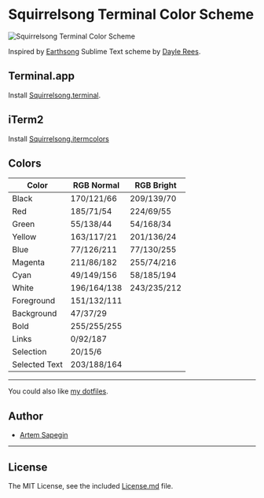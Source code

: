 # Squirrelsong Terminal Color Scheme

![Squirrelsong Terminal Color Scheme](http://wow.sapegin.me/1r1B0f1M1q2W/squirrelsong.png)

Inspired by [Earthsong](https://github.com/daylerees/colour-schemes/blob/master/README.md#earthsong) Sublime Text scheme by [Dayle Rees](https://github.com/daylerees).

## Terminal.app

Install [Squirrelsong.terminal](https://raw.githubusercontent.com/sapegin/squirrelsong/master/Squirrelsong.terminal).

## iTerm2

Install [Squirrelsong.itermcolors](https://raw.githubusercontent.com/sapegin/squirrelsong/master/Squirrelsong.itermcolors)

## Colors

| Color   | RGB Normal  | RGB Bright  |
| ------- | ----------- | ----------- |
| Black   | 170/121/66  | 209/139/70  | 
| Red     | 185/71/54   | 224/69/55   |
| Green   | 55/138/44   | 54/168/34   |
| Yellow  | 163/117/21  | 201/136/24  |
| Blue    | 77/126/211  | 77/130/255  |
| Magenta | 211/86/182  | 255/74/216  |
| Cyan    | 49/149/156  | 58/185/194  |
| White   | 196/164/138 | 243/235/212 |
| Foreground | 151/132/111 | |
| Background | 47/37/29 | |
| Bold    | 255/255/255 | |
| Links   | 0/92/187 | |
| Selection | 20/15/6 | |
| Selected Text | 203/188/164 | |

***

You could also like [my dotfiles](https://github.com/sapegin/dotfiles).

## Author

* [Artem Sapegin](http://sapegin.me)

---

## License

The MIT License, see the included [License.md](License.md) file.

